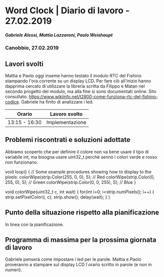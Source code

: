 # Word Clock | Diario di lavoro - 27.02.2019
##### Gabriele Alessi, Mattia Lazzaroni, Paolo Weishaupt
### Canobbio, 27.02.2019

## Lavori svolti
Mattia e Paolo oggi inseme hanno testato il modulo RTC del Fishino stampando l'ora corrente su un display LCD. Per fare ciò all'inizio hanno dapprima cercato di utilizzare la libreria scritta da Filippo e Matan nel secondo progetto del modulo, ma alla fine si sono documentati online. Sito consultato: https://www.wikiinfo.net/t2800-come-funziona-rtc-del-fishino-codice.
Gabriele ha finito di analizzare i led.


|Orario        |Lavoro svolto                 |
|--------------|------------------------------|
|13:15 - 16:30 | Implementazione |

##  Problemi riscontrati e soluzioni adottate
Abbiamo scoperto che per definire il colore non va bene usare il tipo di variabile int, ma bisogna usare uint32_t perchè sennò i colori verde e rosso non funzionano.

void loop() {
  // Some example procedures showing how to display to the pixels:
  colorWipe(strip.Color(255, 0, 0), 5); // Red
  colorWipe(strip.Color(0, 255, 0), 5); // Green
  colorWipe(strip.Color(0, 0, 255), 5); // Blue
}

void colorWipe(uint32_t c, int wait) {
  for(int i=0; i<strip.numPixels(); i++) {
    strip.setPixelColor(i, c);
    strip.show();
    delay(wait);
  }
}
##  Punto della situazione rispetto alla pianificazione
In linea con la pianificazione.
## Programma di massima per la prossima giornata di lavoro
Gabriele penserà come impostare i led per le parole.
Mattia e Paolo proveranno a stampare sul display LCD l´orario scritto in parole (e non in numeri).
